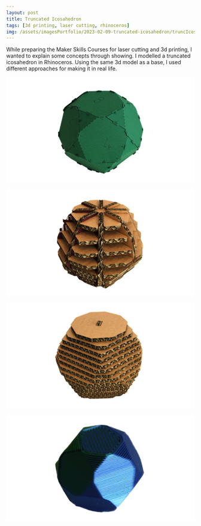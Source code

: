 ```yaml
---
layout: post
title: Truncated Icosahedron
tags: [3d printing, laser cutting, rhinoceros]
img: /assets/imagesPortfolio/2023-02-09-truncated-icosahedron/truncIcosaSqr.jpg
---
```


While preparing the Maker Skills Courses for laser cutting and 3d printing, I wanted to explain some concepts through showing. I modelled a truncated icosahedron in Rhinoceros. Using the same 3d model as a base, I used different approaches for making it in real life.

![all0](/assets/imagesPortfolio/2023-02-09-truncated-icosahedron/all0.jpg)

![all1](/assets/imagesPortfolio/2023-02-09-truncated-icosahedron/all1.jpg)

![all2](/assets/imagesPortfolio/2023-02-09-truncated-icosahedron/all2.jpg)

![all3](/assets/imagesPortfolio/2023-02-09-truncated-icosahedron/all3.jpg)